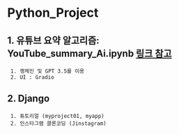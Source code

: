 # Python_Project
 ## 1. 유튜브 요약 알고리즘: YouTube_summary_Ai.ipynb [링크 참고](https://teddylee777.github.io/langchain/langchain-tutorial-07/)
     
     1. 랭체인 및 GPT 3.5를 이용
     2. UI : Gradio

 ## 2. Django 

     1. 튜토리얼 (myproject01, myapp)
     2. 인스타그램 클론코딩 (Jinstagram)
